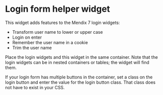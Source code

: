 # Login form helper widget

This widget adds features to the Mendix 7 login widgets:

* Transform user name to lower or upper case
* Login on enter
* Remember the user name in a cookie
* Trim the user name

Place the login widgets and this widget in the same container. Note that the login widgets can be in nested containers or tables; the widget will find them.

If your login form has multiple buttons in the container, set a class on the login button and enter the value for the login button class. That class does not have to exist in your CSS.


